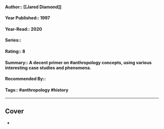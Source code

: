 #### Author:: [[Jared Diamond]]
#### Year Published:: 1997
#### Year-Read:: 2020
#### Series::
#### Rating:: 8
#### Summary:: A decent primer on #anthropology concepts, using various interesting case studies and phenomena.
#### Recommended By::
#### Tags:: #anthropology #history

---
## Cover
- ![]()